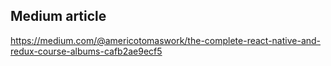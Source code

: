 ## Medium article
https://medium.com/@americotomaswork/the-complete-react-native-and-redux-course-albums-cafb2ae9ecf5
